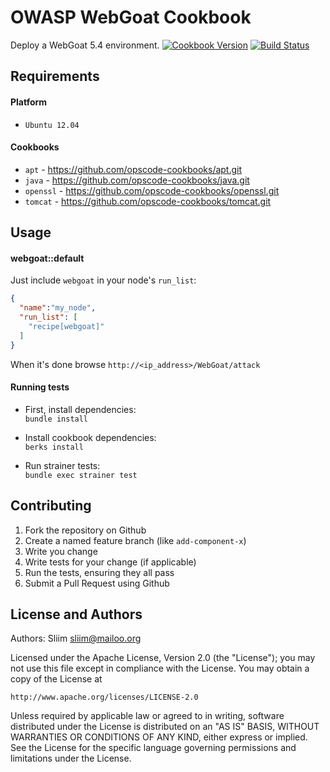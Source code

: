 OWASP WebGoat Cookbook
=============
Deploy a WebGoat 5.4 environment.
[![Cookbook Version](https://img.shields.io/cookbook/v/webgoat.svg)](https://community.opscode.com/cookbooks/webgoat) [![Build Status](https://secure.travis-ci.org/wargames-cookbooks/webgoat.png)](http://travis-ci.org/wargames-cookbooks/webgoat)

Requirements
------------

#### Platform
- `Ubuntu 12.04`

#### Cookbooks
- `apt` - https://github.com/opscode-cookbooks/apt.git
- `java` - https://github.com/opscode-cookbooks/java.git
- `openssl` - https://github.com/opscode-cookbooks/openssl.git
- `tomcat` - https://github.com/opscode-cookbooks/tomcat.git

Usage
-----
#### webgoat::default

Just include `webgoat` in your node's `run_list`:

```json
{
  "name":"my_node",
  "run_list": [
    "recipe[webgoat]"
  ]
}
```

When it's done browse `http://<ip_address>/WebGoat/attack`

#### Running tests

- First, install dependencies:  
`bundle install`  

- Install cookbook dependencies:  
`berks install`

- Run strainer tests:  
`bundle exec strainer test`  

Contributing
------------
1. Fork the repository on Github
2. Create a named feature branch (like `add-component-x`)
3. Write you change
4. Write tests for your change (if applicable)
5. Run the tests, ensuring they all pass
6. Submit a Pull Request using Github

License and Authors
-------------------
Authors: Sliim <sliim@mailoo.org> 

Licensed under the Apache License, Version 2.0 (the "License"); you may not use this file except in compliance with the License. You may obtain a copy of the License at

    http://www.apache.org/licenses/LICENSE-2.0

Unless required by applicable law or agreed to in writing, software distributed under the License is distributed on an "AS IS" BASIS, WITHOUT WARRANTIES OR CONDITIONS OF ANY KIND, either express or implied. See the License for the specific language governing permissions and limitations under the License.
